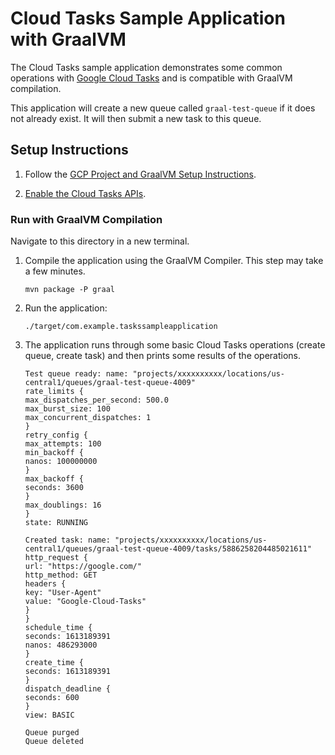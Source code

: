 # Cloud Tasks Sample Application with GraalVM

The Cloud Tasks sample application demonstrates some common operations with [Google Cloud Tasks](https://cloud.google.com/tasks) and is compatible with GraalVM compilation.

This application will create a new queue called `graal-test-queue` if it does not already exist.
It will then submit a new task to this queue.

## Setup Instructions

1. Follow the [GCP Project and GraalVM Setup Instructions](../../README.md).

2. [Enable the Cloud Tasks APIs](https://console.cloud.google.com/apis/api/cloudtasks.googleapis.com).

### Run with GraalVM Compilation

Navigate to this directory in a new terminal.

1. Compile the application using the GraalVM Compiler. This step may take a few minutes.

    ```
    mvn package -P graal
    ```
    
2. Run the application:

    ```
    ./target/com.example.taskssampleapplication
    ```

3. The application runs through some basic Cloud Tasks operations (create queue, create task) and then prints some results of the operations.

    ```
   Test queue ready: name: "projects/xxxxxxxxxx/locations/us-central1/queues/graal-test-queue-4009"
   rate_limits {
   max_dispatches_per_second: 500.0
   max_burst_size: 100
   max_concurrent_dispatches: 1
   }
   retry_config {
   max_attempts: 100
   min_backoff {
   nanos: 100000000
   }
   max_backoff {
   seconds: 3600
   }
   max_doublings: 16
   }
   state: RUNNING
   
   Created task: name: "projects/xxxxxxxxxx/locations/us-central1/queues/graal-test-queue-4009/tasks/5886258204485021611"
   http_request {
   url: "https://google.com/"
   http_method: GET
   headers {
   key: "User-Agent"
   value: "Google-Cloud-Tasks"
   }
   }
   schedule_time {
   seconds: 1613189391
   nanos: 486293000
   }
   create_time {
   seconds: 1613189391
   }
   dispatch_deadline {
   seconds: 600
   }
   view: BASIC
   
   Queue purged
   Queue deleted
    ```
